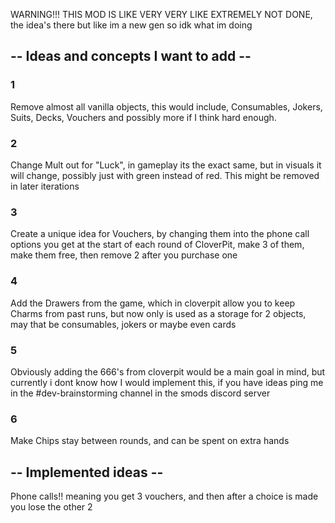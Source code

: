 WARNING!!!
THIS MOD IS LIKE VERY VERY LIKE EXTREMELY NOT DONE, the idea's there but like im a new gen so idk what im doing

-- Ideas and concepts I want to add --
---------------

### 1
Remove almost all vanilla objects, this would include, Consumables, Jokers, Suits, Decks, Vouchers and possibly more if I think hard enough.

### 2
Change Mult out for "Luck", in gameplay its the exact same, but in visuals it will change, possibly just with green instead of red. This might be removed in later iterations

### 3
Create a unique idea for Vouchers, by changing them into the phone call options you get at the start of each round of CloverPit, make 3 of them, make them free, then remove 2 after you purchase one

### 4
Add the Drawers from the game, which in cloverpit allow you to keep Charms from past runs, but now only is used as a storage for 2 objects, may that be consumables, jokers or maybe even cards

### 5
Obviously adding the 666's from cloverpit would be a main goal in mind, but currently i dont know how I would implement this, if you have ideas ping me in the #dev-brainstorming channel in the smods discord server

### 6
Make Chips stay between rounds, and can be spent on extra hands


-- Implemented ideas --
---------------

Phone calls!! meaning you get 3 vouchers, and then after a choice is made you lose the other 2
